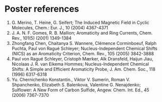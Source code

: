 # Poster references

1. G. Merino, T. Heine, G. Seifert; The Induced Magnetic Field in Cyclic Molecules, Chem.: Eur. J., 10 (2004) 4367-4371
2. J. A. N. F. Gomes, R. B. Mallion; Aromaticity and Ring Currents, Chem. Rev., 101(5) (2001) 1349-1384
3. Zhongfang Chen, Chaitanya S. Wannere, Clémence Corminboeuf, Ralph Puchta, Paul von Ragué Schleyer; Nucleus-Independent Chemical Shifts (NICS) as an Aromaticity Criterion, Chem. Rev., 105 (2005) 3842-3888
4. Paul von Ragué Schleyer, Cristoph Mærker, Alk Dransfeld, Haijun Jiau, Nicolaas J. R. van Eikema Hommes; Nucleus-Independent Chemical Shifts: A Simple and Efficient Aromaticity Probe, J. Am. Chem. Soc., 118 (1996) 6317-6318
5. Yu. Chernichenko Konstantin., Viktor V. Sumerin, Roman V. Shpanchenko, Elizabeth S. Balenkova, Valentine G. Nenajdenko; Sulflower: A New Form of Carbon Sulfide, Angew. Chem. Int. Ed., 45 (2006) 7367-7370
